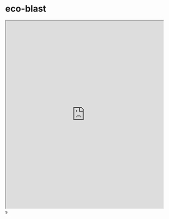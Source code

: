 # eco-blast

<iframe width="100%" height=600 src="https://docs.google.com/document/d/e/2PACX-1vQmH_URhHlxjgIYjwGpaMfGgXoK8MjQC_MpH8Dup2K46X0AlE895L4vRpfUzAc_su91BET_JJeP5Dhq/pub?embedded=true"></iframe>s